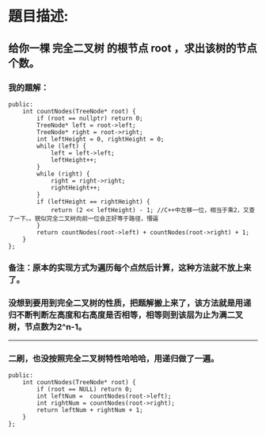 # 題目描述:
## 给你一棵 完全二叉树 的根节点 root ，求出该树的节点个数。
### 我的題解：
```class Solution {
public:
    int countNodes(TreeNode* root) {
        if (root == nullptr) return 0;
        TreeNode* left = root->left;
        TreeNode* right = root->right;
        int leftHeight = 0, rightHeight = 0; 
        while (left) {  
            left = left->left;
            leftHeight++;
        }
        while (right) { 
            right = right->right;
            rightHeight++;
        }
        if (leftHeight == rightHeight) {
            return (2 << leftHeight) - 1; //C++中左移一位，相当于乘2，又查了一下。。貌似完全二叉树向前一位会正好等于路径，懵逼
        }
        return countNodes(root->left) + countNodes(root->right) + 1;
    }
};
```
### **备注**：原本的实现方式为遍历每个点然后计算，这种方法就不放上来了。
### 没想到要用到完全二叉树的性质，把题解搬上来了，该方法就是用递归不断判断左高度和右高度是否相等，相等则到该层为止为满二叉树，节点数为2^n-1。
***
### 二刷，也没按照完全二叉树特性哈哈哈，用递归做了一遍。
```class Solution {
public:
    int countNodes(TreeNode* root) {
        if (root == NULL) return 0;
        int leftNum =  countNodes(root->left);
        int rightNum = countNodes(root->right);
        return leftNum + rightNum + 1;
    }
};
```
